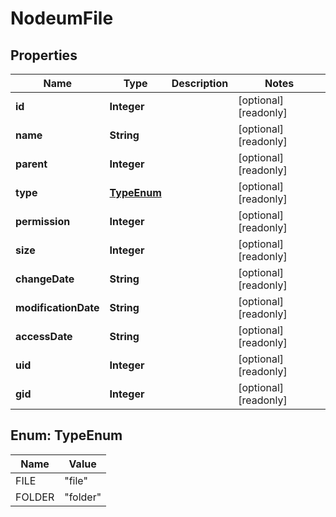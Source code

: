 

# NodeumFile

## Properties

Name | Type | Description | Notes
------------ | ------------- | ------------- | -------------
**id** | **Integer** |  |  [optional] [readonly]
**name** | **String** |  |  [optional] [readonly]
**parent** | **Integer** |  |  [optional] [readonly]
**type** | [**TypeEnum**](#TypeEnum) |  |  [optional] [readonly]
**permission** | **Integer** |  |  [optional] [readonly]
**size** | **Integer** |  |  [optional] [readonly]
**changeDate** | **String** |  |  [optional] [readonly]
**modificationDate** | **String** |  |  [optional] [readonly]
**accessDate** | **String** |  |  [optional] [readonly]
**uid** | **Integer** |  |  [optional] [readonly]
**gid** | **Integer** |  |  [optional] [readonly]



## Enum: TypeEnum

Name | Value
---- | -----
FILE | &quot;file&quot;
FOLDER | &quot;folder&quot;



